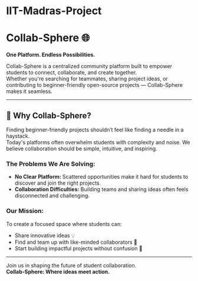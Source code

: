 # IIT-Madras-Project
# Collab-Sphere 🌐

**One Platform. Endless Possibilities.**

Collab-Sphere is a centralized community platform built to empower students to connect, collaborate, and create together.  
Whether you're searching for teammates, sharing project ideas, or contributing to beginner-friendly open-source projects — Collab-Sphere makes it seamless.

---

## 🚀 Why Collab-Sphere?

Finding beginner-friendly projects shouldn’t feel like finding a needle in a haystack.  
Today's platforms often overwhelm students with complexity and noise. We believe collaboration should be simple, intuitive, and inspiring.

### The Problems We Are Solving:
- **No Clear Platform:** Scattered opportunities make it hard for students to discover and join the right projects.
- **Collaboration Difficulties:** Building teams and sharing ideas often feels disconnected and challenging.

### Our Mission:
To create a focused space where students can:
- Share innovative ideas 💡
- Find and team up with like-minded collaborators 🤝
- Start building impactful projects without confusion 🚀

---

Join us in shaping the future of student collaboration.  
**Collab-Sphere: Where ideas meet action.**
